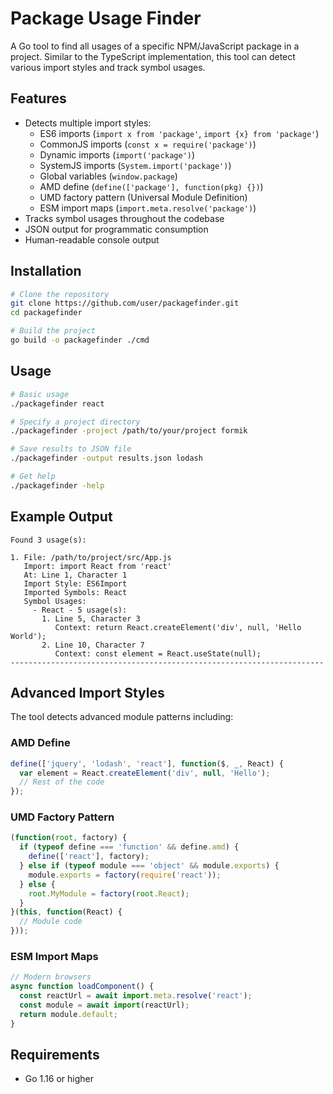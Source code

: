 # Package Usage Finder

A Go tool to find all usages of a specific NPM/JavaScript package in a project. Similar to the TypeScript implementation, this tool can detect various import styles and track symbol usages.

## Features

- Detects multiple import styles:
  - ES6 imports (`import x from 'package'`, `import {x} from 'package'`)
  - CommonJS imports (`const x = require('package')`)
  - Dynamic imports (`import('package')`)
  - SystemJS imports (`System.import('package')`)
  - Global variables (`window.package`)
  - AMD define (`define(['package'], function(pkg) {})`)
  - UMD factory pattern (Universal Module Definition)
  - ESM import maps (`import.meta.resolve('package')`)
- Tracks symbol usages throughout the codebase
- JSON output for programmatic consumption
- Human-readable console output

## Installation

```sh
# Clone the repository
git clone https://github.com/user/packagefinder.git
cd packagefinder

# Build the project
go build -o packagefinder ./cmd
```

## Usage

```sh
# Basic usage
./packagefinder react

# Specify a project directory
./packagefinder -project /path/to/your/project formik

# Save results to JSON file
./packagefinder -output results.json lodash

# Get help
./packagefinder -help
```

## Example Output

```
Found 3 usage(s):

1. File: /path/to/project/src/App.js
   Import: import React from 'react'
   At: Line 1, Character 1
   Import Style: ES6Import
   Imported Symbols: React
   Symbol Usages:
     - React - 5 usage(s):
       1. Line 5, Character 3
          Context: return React.createElement('div', null, 'Hello World');
       2. Line 10, Character 7
          Context: const element = React.useState(null);
----------------------------------------------------------------------
```

## Advanced Import Styles

The tool detects advanced module patterns including:

### AMD Define

```js
define(['jquery', 'lodash', 'react'], function($, _, React) {
  var element = React.createElement('div', null, 'Hello');
  // Rest of the code
});
```

### UMD Factory Pattern

```js
(function(root, factory) {
  if (typeof define === 'function' && define.amd) {
    define(['react'], factory);
  } else if (typeof module === 'object' && module.exports) {
    module.exports = factory(require('react'));
  } else {
    root.MyModule = factory(root.React);
  }
}(this, function(React) {
  // Module code
}));
```

### ESM Import Maps

```js
// Modern browsers
async function loadComponent() {
  const reactUrl = await import.meta.resolve('react');
  const module = await import(reactUrl);
  return module.default;
}
```

## Requirements

- Go 1.16 or higher 